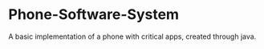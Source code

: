 # Phone-Software-System
A basic implementation of a phone with critical apps, created through java. 
